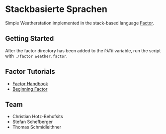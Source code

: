 # Stackbasierte Sprachen
Simple Weatherstation implemented in the stack-based language [Factor](http://factorcode.org/).

## Getting Started
After the factor directory has been added to the `PATH` variable, run the script with `./factor weather.factor`.

## Factor Tutorials
* [Factor Handbook](http://docs.factorcode.org/content/article-handbook.html)
* [Beginning Factor](http://elasticdog.com/2008/11/beginning-factor-introduction/)

## Team
* Christian Hotz-Behofsits
* Stefan Schefberger
* Thomas Schmidleithner

